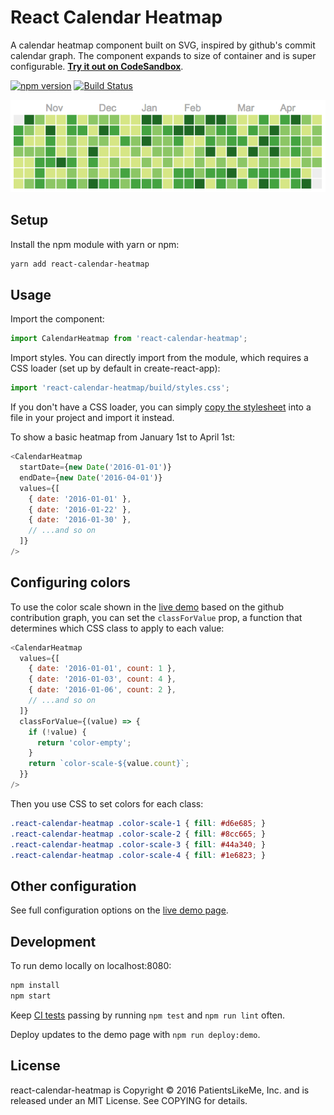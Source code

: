 # React Calendar Heatmap

A calendar heatmap component built on SVG, inspired by github's commit calendar graph. The component expands to size of container and is super configurable. [**Try it out on CodeSandbox**](https://codesandbox.io/s/73mk9wlyx).

[![npm version](https://badge.fury.io/js/react-calendar-heatmap.svg)](https://badge.fury.io/js/react-calendar-heatmap)
[![Build Status](https://travis-ci.org/patientslikeme/react-calendar-heatmap.svg?branch=master)](https://travis-ci.org/patientslikeme/react-calendar-heatmap)

[![react-calendar-heatmap screenshot](/assets/react-calendar-heatmap.png?raw=true)](http://patientslikeme.github.io/react-calendar-heatmap/)

## Setup

Install the npm module with yarn or npm:

```bash
yarn add react-calendar-heatmap
```

## Usage

Import the component:

```javascript
import CalendarHeatmap from 'react-calendar-heatmap';
```

Import styles. You can directly import from the module, which requires a CSS loader (set up by default in create-react-app):

```javascript
import 'react-calendar-heatmap/build/styles.css';
```

If you don't have a CSS loader, you can simply [copy the stylesheet](src/styles.css) into a file in your project and import it instead.

To show a basic heatmap from January 1st to April 1st:

```javascript
<CalendarHeatmap
  startDate={new Date('2016-01-01')}
  endDate={new Date('2016-04-01')}
  values={[
    { date: '2016-01-01' },
    { date: '2016-01-22' },
    { date: '2016-01-30' },
    // ...and so on
  ]}
/>
```

## Configuring colors

To use the color scale shown in the [live demo](http://patientslikeme.github.io/react-calendar-heatmap/) based on the github contribution graph, you can set the `classForValue` prop, a function that determines which CSS class to apply to each value:

```javascript
<CalendarHeatmap
  values={[
    { date: '2016-01-01', count: 1 },
    { date: '2016-01-03', count: 4 },
    { date: '2016-01-06', count: 2 },
    // ...and so on
  ]}
  classForValue={(value) => {
    if (!value) {
      return 'color-empty';
    }
    return `color-scale-${value.count}`;
  }}
/>
```

Then you use CSS to set colors for each class:

```css
.react-calendar-heatmap .color-scale-1 { fill: #d6e685; }
.react-calendar-heatmap .color-scale-2 { fill: #8cc665; }
.react-calendar-heatmap .color-scale-3 { fill: #44a340; }
.react-calendar-heatmap .color-scale-4 { fill: #1e6823; }
```

## Other configuration

See full configuration options on the [live demo page](http://patientslikeme.github.io/react-calendar-heatmap/).

## Development

To run demo locally on localhost:8080:

```bash
npm install
npm start
```

Keep [CI tests](https://travis-ci.org/patientslikeme/react-calendar-heatmap) passing by running `npm test` and `npm run lint` often.

Deploy updates to the demo page with `npm run deploy:demo`.

## License

react-calendar-heatmap is Copyright &copy; 2016 PatientsLikeMe, Inc. and is released under an MIT License.  See COPYING for details.
